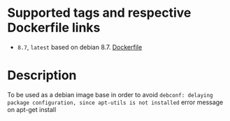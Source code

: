 # Supported tags and respective Dockerfile links

* `8.7`, `latest` based on debian 8.7. [Dockerfile](https://github.com/paolodenti/jessie-apt-utils/blob/master/Dockerfile)

# Description
To be used as a debian image base in order to avoid `debconf: delaying package configuration, since apt-utils is not installed` error message on apt-get install
